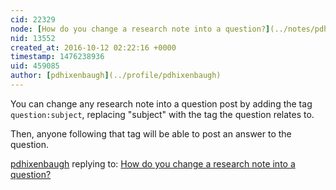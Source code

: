 ```yaml
---
cid: 22329
node: [How do you change a research note into a question?](../notes/pdhixenbaugh/10-12-2016/how-do-you-change-a-research-note-into-a-question)
nid: 13552
created_at: 2016-10-12 02:22:16 +0000
timestamp: 1476238936
uid: 459085
author: [pdhixenbaugh](../profile/pdhixenbaugh)
---
```


You can change any research note into a question post by adding the tag `question:subject`, replacing "subject" with the tag the question relates to. 

Then, anyone following that tag will be able to post an answer to the question.



[pdhixenbaugh](../profile/pdhixenbaugh) replying to: [How do you change a research note into a question?](../notes/pdhixenbaugh/10-12-2016/how-do-you-change-a-research-note-into-a-question)

